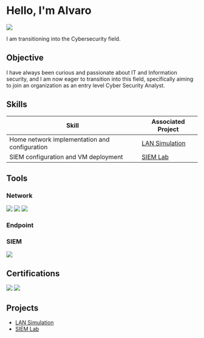 # Hello, I'm Alvaro
<a href="https://www.linkedin.com/in/alvaro-rivera-64bb872a8/"><img src="https://img.shields.io/badge/-LinkedIn-0072b1?&style=for-the-badge&logo=linkedin&logoColor=white" /></a>

I am transitioning into the Cybersecurity field. 

## Objective

I have always been curious and passionate about IT and Information security, and I am now eager to transition into this field, specifically aiming to join an organization as an entry level Cyber Security Analyst.

## Skills

| Skill                                         | Associated Project         |
|-----------------------------------------------|----------------------------|
| Home network implementation and configuration | <a href="https://github.com/Alva40r/LAN-Simulation">LAN Simulation</a>|
| SIEM configuration and VM deployment          | <a href="https://github.com/Alva40r/SIEM-Lab">SIEM Lab</a>|

## Tools

### Network
<div>
    <img src="https://img.shields.io/badge/-Wireshark-1679A7?&style=for-the-badge&logo=Wireshark&logoColor=white" />
    <img src="https://img.shields.io/badge/-Suricata-EF3B2D?&style=for-the-badge&logo=Suricata&logoColor=white" />
    <img src="https://img.shields.io/badge/-Cisco_Packet_Tracer-1BA0D7?&style=for-the-badge&logoColor=white" />
</div>

### Endpoint
<div>
</div>

### SIEM
<div>
    <img src="https://img.shields.io/badge/-Splunk-000000?&style=for-the-badge&logo=Splunk&logoColor=white" />
</div>

## Certifications
<div>
<img src="https://img.shields.io/badge/-Security%2B-FF0000?&style=for-the-badge&logo=CompTIA&logoColor=white" />
<img src="https://img.shields.io/badge/-Google_Cybersecurity_Professional_Certificate-4285F4?&style=for-the-badge&logoColor=white" />
</div>

## Projects
- <a href="https://github.com/Alva40r/LAN-Simulation">LAN Simulation</a>
- <a href="https://github.com/Alva40r/SIEM-Lab">SIEM Lab</a>
